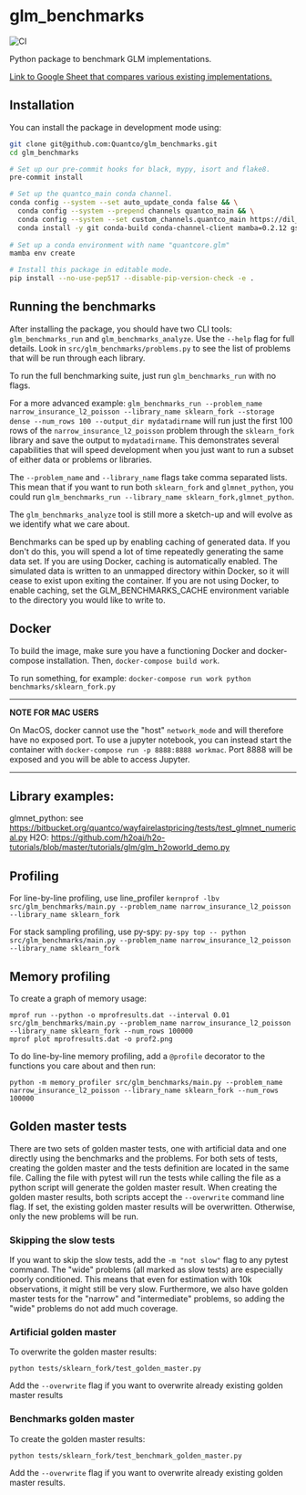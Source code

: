# glm_benchmarks

![CI](https://github.com/Quantco/glm_benchmarks/workflows/CI/badge.svg)

Python package to benchmark GLM implementations. 

[Link to Google Sheet that compares various existing implementations.](https://docs.google.com/spreadsheets/d/1C-n3YTzPR47Sf8M04eEaX4RbNomM13dk_BZaPHGgWXg/edit)

## Installation

You can install the package in development mode using:

```bash
git clone git@github.com:Quantco/glm_benchmarks.git
cd glm_benchmarks

# Set up our pre-commit hooks for black, mypy, isort and flake8.
pre-commit install

# Set up the quantco_main conda channel.
conda config --system --set auto_update_conda false && \
  conda config --system --prepend channels quantco_main && \
  conda config --system --set custom_channels.quantco_main https://dil_ro:eeph8Toongah0ohpheva@conda.quantco.cloud && \
  conda install -y git conda-build conda-channel-client mamba=0.2.12 gsutil yq jq patch
  
# Set up a conda environment with name "quantcore.glm"
mamba env create

# Install this package in editable mode. 
pip install --no-use-pep517 --disable-pip-version-check -e .
```

## Running the benchmarks

After installing the package, you should have two CLI tools: `glm_benchmarks_run` and `glm_benchmarks_analyze`. Use the `--help` flag for full details. Look in `src/glm_benchmarks/problems.py` to see the list of problems that will be run through each library. 

To run the full benchmarking suite, just run `glm_benchmarks_run` with no flags. 

For a more advanced example: `glm_benchmarks_run --problem_name narrow_insurance_l2_poisson --library_name sklearn_fork --storage dense --num_rows 100 --output_dir mydatadirname` will run just the first 100 rows of the `narrow_insurance_l2_poisson` problem through the `sklearn_fork` library and save the output to `mydatadirname`. This demonstrates several capabilities that will speed development when you just want to run a subset of either data or problems or libraries. 

The `--problem_name` and `--library_name` flags take comma separated lists. This mean that if you want to run both `sklearn_fork` and `glmnet_python`, you could run `glm_benchmarks_run --library_name sklearn_fork,glmnet_python`.

The `glm_benchmarks_analyze` tool is still more a sketch-up and will evolve as we identify what we care about.

Benchmarks can be sped up by enabling caching of generated data. If you don't do this, 
you will spend a lot of time repeatedly generating the same data set. If you are using
Docker, caching is automatically enabled. The simulated data is written to an unmapped
directory within Docker, so it will cease to exist upon exiting the container. If you
are not using Docker, to enable caching, set the GLM_BENCHMARKS_CACHE environment
variable to the directory you would like to write to.

## Docker

To build the image, make sure you have a functioning Docker and docker-compose installation. Then, `docker-compose build work`.

To run something, for example: `docker-compose run work python benchmarks/sklearn_fork.py`

---
**NOTE FOR MAC USERS**

On MacOS, docker cannot use the "host" `network_mode` and will therefore have no exposed port. To use a jupyter notebook, you can instead start the container with `docker-compose run -p 8888:8888 workmac`. Port 8888 will be exposed and you will be able to access Jupyter.

---

## Library examples:

glmnet_python: see https://bitbucket.org/quantco/wayfairelastpricing/tests/test_glmnet_numerical.py
H2O: https://github.com/h2oai/h2o-tutorials/blob/master/tutorials/glm/glm_h2oworld_demo.py

## Profiling

For line-by-line profiling, use line_profiler `kernprof -lbv src/glm_benchmarks/main.py --problem_name narrow_insurance_l2_poisson --library_name sklearn_fork`

For stack sampling profiling, use py-spy: `py-spy top -- python src/glm_benchmarks/main.py --problem_name narrow_insurance_l2_poisson --library_name sklearn_fork`

## Memory profiling

To create a graph of memory usage:
```
mprof run --python -o mprofresults.dat --interval 0.01 src/glm_benchmarks/main.py --problem_name narrow_insurance_l2_poisson --library_name sklearn_fork --num_rows 100000
mprof plot mprofresults.dat -o prof2.png
```

To do line-by-line memory profiling, add a `@profile` decorator to the functions you care about and then run:
```
python -m memory_profiler src/glm_benchmarks/main.py --problem_name narrow_insurance_l2_poisson --library_name sklearn_fork --num_rows 100000
```

## Golden master tests

There are two sets of golden master tests, one with artificial data and one directly using the benchmarks and the problems. For both sets of tests, creating the golden master and the tests definition are located in the same file. Calling the file with pytest will run the tests while calling the file as a python script will generate the golden master result. When creating the golden master results, both scripts accept the `--overwrite` command line flag. If set, the existing golden master results will be overwritten. Otherwise, only the new problems will be run.

### Skipping the slow tests

If you want to skip the slow tests, add the `-m "not slow"` flag to any pytest command. The "wide" problems (all marked as slow tests) are especially poorly conditioned. This means that even for estimation with 10k observations, it might still be very slow. Furthermore, we also have golden master tests for the "narrow" and "intermediate" problems, so adding the "wide" problems do not add much coverage.

### Artificial golden master

To overwrite the golden master results:
```
python tests/sklearn_fork/test_golden_master.py
```

Add the `--overwrite` flag if you want to overwrite already existing golden master results

### Benchmarks golden master
To create the golden master results:
```
python tests/sklearn_fork/test_benchmark_golden_master.py
```

Add the `--overwrite` flag if you want to overwrite already existing golden master results.

